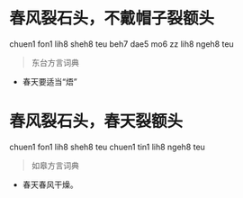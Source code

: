 # 春风裂石头，不戴帽子裂额头
chuen1 fon1 lih8 sheh8 teu beh7 dae5 mo6 zz lih8 ngeh8 teu
> 东台方言词典
- 春天要适当“焐”


# 春风裂石头，春天裂额头
chuen1 fon1 lih8 sheh8 teu chuen1 tin1 lih8 ngeh8 teu
> 如皋方言词典
- 春天春风干燥。
